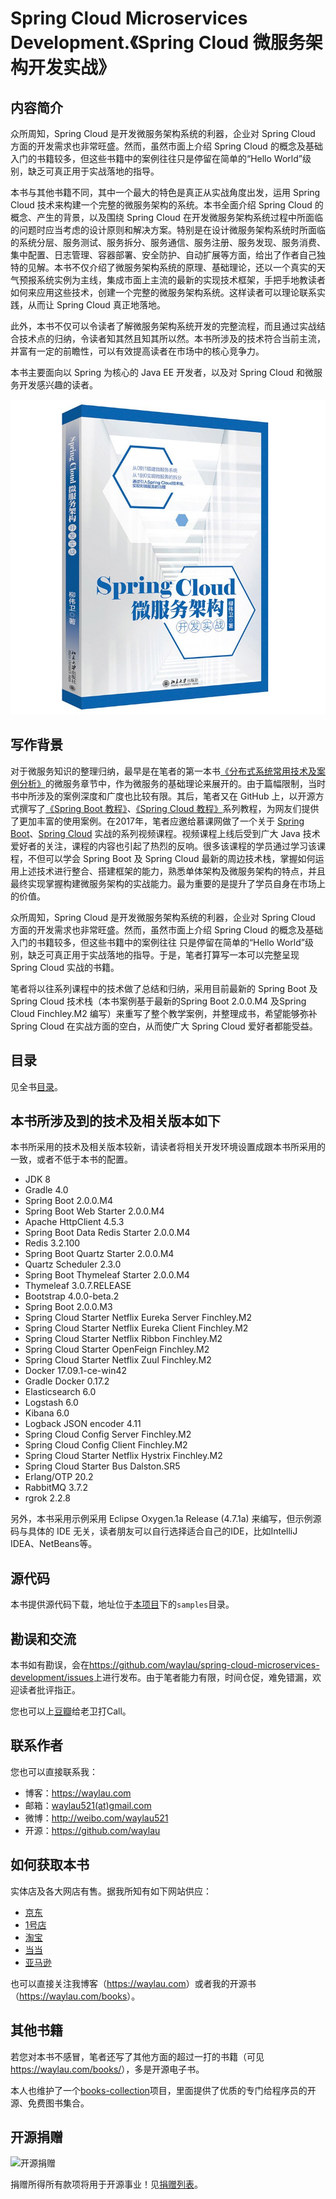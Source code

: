 # Spring Cloud Microservices Development.《Spring Cloud 微服务架构开发实战》

## 内容简介

众所周知，Spring Cloud 是开发微服务架构系统的利器，企业对 Spring Cloud 方面的开发需求也非常旺盛。然而，虽然市面上介绍 Spring Cloud 的概念及基础入门的书籍较多，但这些书籍中的案例往往只是停留在简单的“Hello World”级别，缺乏可真正用于实战落地的指导。

本书与其他书籍不同，其中一个最大的特色是真正从实战角度出发，运用 Spring Cloud 技术来构建一个完整的微服务架构的系统。本书全面介绍 Spring Cloud 的概念、产生的背景，以及围绕 Spring Cloud 在开发微服务架构系统过程中所面临的问题时应当考虑的设计原则和解决方案。特别是在设计微服务架构系统时所面临的系统分层、服务测试、服务拆分、服务通信、服务注册、服务发现、服务消费、集中配置、日志管理、容器部署、安全防护、自动扩展等方面，给出了作者自己独特的见解。本书不仅介绍了微服务架构系统的原理、基础理论，还以一个真实的天气预报系统实例为主线，集成市面上主流的最新的实现技术框架，手把手地教读者如何来应用这些技术，创建一个完整的微服务架构系统。这样读者可以理论联系实践，从而让 Spring Cloud 真正地落地。

此外，本书不仅可以令读者了解微服务架构系统开发的完整流程，而且通过实战结合技术点的归纳，令读者知其然且知其所以然。本书所涉及的技术符合当前主流，并富有一定的前瞻性，可以有效提高读者在市场中的核心竞争力。

本书主要面向以 Spring 为核心的 Java EE 开发者，以及对 Spring Cloud 和微服务开发感兴趣的读者。

![](images/spring-cloud-logo.jpg)

## 写作背景


对于微服务知识的整理归纳，最早是在笔者的第一本书[《分布式系统常用技术及案例分析》](https://github.com/waylau/distributed-systems-technologies-and-cases-analysis)的微服务章节中，作为微服务的基础理论来展开的。由于篇幅限制，当时书中所涉及的案例深度和广度也比较有限。其后，笔者又在 GitHub 上，以开源方式撰写了[《Spring Boot 教程》](https://github.com/waylau/spring-boot-tutorial)、[《Spring Cloud 教程》](https://github.com/waylau/spring-cloud-tutorial)系列教程，为网友们提供了更加丰富的使用案例。在2017年，笔者应邀给慕课网做了一个关于 [Spring Boot](http://coding.imooc.com/class/125.html)、[Spring Cloud](https://coding.imooc.com/class/177.html) 实战的系列视频课程。视频课程上线后受到广大 Java 技术爱好者的关注，课程的内容也引起了热烈的反响。很多该课程的学员通过学习该课程，不但可以学会 Spring Boot 及 Spring Cloud 最新的周边技术栈，掌握如何运用上述技术进行整合、搭建框架的能力，熟悉单体架构及微服务架构的特点，并且最终实现掌握构建微服务架构的实战能力。最为重要的是提升了学员自身在市场上的价值。

众所周知，Spring Cloud 是开发微服务架构系统的利器，企业对 Spring Cloud 方面的开发需求也非常旺盛。然而，虽然市面上介绍 Spring Cloud 的概念及基础入门的书籍较多，但这些书籍中的案例往往
只是停留在简单的“Hello World”级别，缺乏可真正用于实战落地的指导。于是，笔者打算写一本可以完整呈现 Spring Cloud 实战的书籍。

笔者将以往系列课程中的技术做了总结和归纳，采用目前最新的 Spring Boot 及 Spring Cloud 技术栈（本书案例基于最新的Spring Boot 2.0.0.M4 及Spring Cloud Finchley.M2 编写）来重写了整个教学案例，并整理成书，希望能够弥补 Spring Cloud 在实战方面的空白，从而使广大 Spring Cloud 爱好者都能受益。


## 目录

见全书[目录](SUMMARY.md)。

## 本书所涉及到的技术及相关版本如下


本书所采用的技术及相关版本较新，请读者将相关开发环境设置成跟本书所采用的一致，或者不低于本书的配置。

* JDK 8
* Gradle 4.0
* Spring Boot 2.0.0.M4
* Spring Boot Web Starter 2.0.0.M4
* Apache HttpClient 4.5.3
* Spring Boot Data Redis Starter 2.0.0.M4
* Redis 3.2.100
* Spring Boot Quartz Starter 2.0.0.M4
* Quartz Scheduler 2.3.0
* Spring Boot Thymeleaf Starter 2.0.0.M4
* Thymeleaf 3.0.7.RELEASE
* Bootstrap 4.0.0-beta.2
* Spring Boot 2.0.0.M3
* Spring Cloud Starter Netflix Eureka Server Finchley.M2
* Spring Cloud Starter Netflix Eureka Client Finchley.M2
* Spring Cloud Starter Netflix Ribbon Finchley.M2
* Spring Cloud Starter OpenFeign Finchley.M2
* Spring Cloud Starter Netflix Zuul Finchley.M2
* Docker 17.09.1-ce-win42
* Gradle Docker 0.17.2
* Elasticsearch 6.0
* Logstash 6.0
* Kibana 6.0
* Logback JSON encoder 4.11
* Spring Cloud Config Server Finchley.M2
* Spring Cloud Config Client Finchley.M2
* Spring Cloud Starter Netflix Hystrix Finchley.M2
* Spring Cloud Starter Bus Dalston.SR5
* Erlang/OTP 20.2
* RabbitMQ 3.7.2
* rgrok 2.2.8

另外，本书采用示例采用 Eclipse Oxygen.1a Release (4.7.1a) 来编写，但示例源码与具体的 IDE 无关，读者朋友可以自行选择适合自己的IDE，比如IntelliJ IDEA、NetBeans等。


## 源代码

本书提供源代码下载，地址位于[本项目](https://github.com/waylau/spring-cloud-microservices-development)下的`samples`目录。

## 勘误和交流

本书如有勘误，会在<https://github.com/waylau/spring-cloud-microservices-development/issues>上进行发布。由于笔者能力有限，时间仓促，难免错漏，欢迎读者批评指正。

您也可以上[豆瓣](https://book.douban.com/subject/30192752/)给老卫打Call。

## 联系作者

您也可以直接联系我：

* 博客：https://waylau.com
* 邮箱：[waylau521(at)gmail.com](mailto:waylau521@gmail.com)
* 微博：http://weibo.com/waylau521
* 开源：https://github.com/waylau

## 如何获取本书

实体店及各大网店有售。据我所知有如下网站供应：

* [京东](https://search.jd.com/Search?keyword=%E6%9F%B3%E4%BC%9F%E5%8D%AB%20Spring%20Cloud%20%E5%BE%AE%E6%9C%8D%E5%8A%A1%E6%9E%B6%E6%9E%84%E5%BC%80%E5%8F%91%E5%AE%9E%E6%88%98&enc=utf-8&wq=%E6%9F%B3%E4%BC%9F%E5%8D%AB%20Spring%20Cloud%20%E5%BE%AE%E6%9C%8D%E5%8A%A1%E6%9E%B6%E6%9E%84%E5%BC%80%E5%8F%91%E5%AE%9E%E6%88%98&pvid=640318b62c6b4eea88a5c93038d76f10)
* [1号店](http://search.yhd.com/c0-0/k%25E6%259F%25B3%25E4%25BC%259F%25E5%258D%25AB%2520Spring%2520Cloud%2520%25E5%25BE%25AE%25E6%259C%258D%25E5%258A%25A1%25E6%259E%25B6%25E6%259E%2584%25E5%25BC%2580%25E5%258F%2591%25E5%25AE%259E%25E6%2588%2598/)
* [淘宝](https://s.taobao.com/search?q=%E6%9F%B3%E4%BC%9F%E5%8D%AB+Spring+Cloud+%E5%BE%AE%E6%9C%8D%E5%8A%A1%E6%9E%B6%E6%9E%84%E5%BC%80%E5%8F%91%E5%AE%9E%E6%88%98&imgfile=&commend=all&ssid=s5-e&search_type=item&sourceId=tb.index&spm=a21bo.2017.201856-taobao-item.1&ie=utf8&initiative_id=tbindexz_20170306)
* [当当](http://search.dangdang.com/?key=%C1%F8%CE%B0%CE%C0%20Spring%20Cloud%20%CE%A2%B7%FE%CE%F1%BC%DC%B9%B9%BF%AA%B7%A2%CA%B5%D5%BD&act=input)
* [亚马逊](https://www.amazon.cn/s/ref=nb_sb_noss?__mk_zh_CN=%E4%BA%9A%E9%A9%AC%E9%80%8A%E7%BD%91%E7%AB%99&url=search-alias%3Daps&field-keywords=%E6%9F%B3%E4%BC%9F%E5%8D%AB+Spring+Cloud+%E5%BE%AE%E6%9C%8D%E5%8A%A1%E6%9E%B6%E6%9E%84%E5%BC%80%E5%8F%91%E5%AE%9E%E6%88%98)


也可以直接关注我博客（<https://waylau.com>）或者我的开源书（<https://waylau.com/books>）。

## 其他书籍

若您对本书不感冒，笔者还写了其他方面的超过一打的书籍（可见<https://waylau.com/books/>），多是开源电子书。

本人也维护了一个[books-collection](https://github.com/waylau/books-collection)项目，里面提供了优质的专门给程序员的开源、免费图书集合。

## 开源捐赠


![开源捐赠](https://waylau.com/images/showmethemoney-sm.jpg)

捐赠所得所有款项将用于开源事业！见[捐赠列表](https://waylau.com/donate)。


